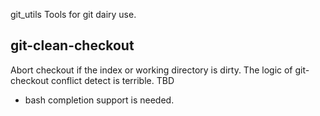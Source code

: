 git_utils
Tools for git dairy use.
## git-clean-checkout
Abort checkout if the index or working directory is dirty. The logic of git-checkout conflict detect is terrible.
TBD
* bash completion support is needed.

